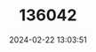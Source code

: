 ---
title: "136042"
category: "Rhacophorus rhodopus"
draft: false
date: 2024-02-22 13:03:51
languages:
  English: ["Namdapha Bush Frog", "Orange-webbed Treefrog", "Red-webbed Flying Frog", "Red-webbed Treefrog"]
  Chinese: ["红璞树蛙"]
---